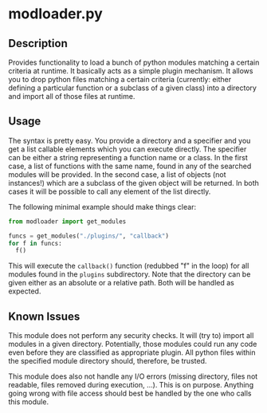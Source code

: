 modloader.py
============

Description
-----------

Provides functionality to load a bunch of python modules matching a certain criteria at runtime.
It basically acts as a simple plugin mechanism. It allows you to drop python files matching a
certain criteria (currently: either defining a particular function or a subclass of a given
class) into a directory and import all of those files at runtime.

Usage
-----

The syntax is pretty easy. You provide a directory and a specifier and you get a list callable
elements which you can execute directly. The specifier can be either a string representing a
function name or a class. In the first case, a list of functions with the same name, found in
any of the searched modules will be provided. In the second case, a list of objects (not
instances!) which are a subclass of the given object will be returned. In both cases it will
be possible to call any element of the list directly.

The following minimal example should make things clear:

```Python
from modloader import get_modules

funcs = get_modules("./plugins/", "callback")
for f in funcs:
  f()
```

This will execute the `callback()` function (redubbed "f" in the loop) for all modules found
in the `plugins` subdirectory. Note that the directory can be given either as an
absolute or a relative path. Both will be handled as expected.

Known Issues
------------

This module does not perform any security checks. It will (try to) import all
modules in a given directory. Potentially, those modules could run any code
even before they are classified as appropriate plugin. All python files within
the specified module directory should, therefore, be trusted.

This module does also not handle any I/O errors (missing directory, files not
readable, files removed during execution, ...). This is on purpose. Anything
going wrong with file access should best be handled by the one who calls this
module.
